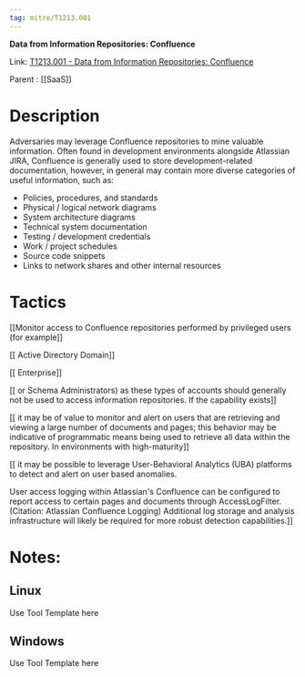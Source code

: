 ```yaml
---
tag: mitre/T1213.001
---
```


**Data from Information Repositories: Confluence**

Link: [T1213.001 - Data from Information Repositories: Confluence](https://attack.mitre.org/techniques/T1213/001)

Parent : [[SaaS]]


# Description


Adversaries may leverage Confluence repositories to mine valuable information. Often found in development environments alongside Atlassian JIRA, Confluence is generally used to store development-related documentation, however, in general may contain more diverse categories of useful information, such as:

* Policies, procedures, and standards
* Physical / logical network diagrams
* System architecture diagrams
* Technical system documentation
* Testing / development credentials
* Work / project schedules
* Source code snippets
* Links to network shares and other internal resources


# Tactics


[[Monitor access to Confluence repositories performed by privileged users (for example]]

[[ Active Directory Domain]]

[[ Enterprise]]

[[ or Schema Administrators) as these types of accounts should generally not be used to access information repositories. If the capability exists]]

[[ it may be of value to monitor and alert on users that are retrieving and viewing a large number of documents and pages; this behavior may be indicative of programmatic means being used to retrieve all data within the repository. In environments with high-maturity]]

[[ it may be possible to leverage User-Behavioral Analytics (UBA) platforms to detect and alert on user based anomalies.

User access logging within Atlassian's Confluence can be configured to report access to certain pages and documents through AccessLogFilter. (Citation: Atlassian Confluence Logging) Additional log storage and analysis infrastructure will likely be required for more robust detection capabilities.]]


# Notes:

## Linux

Use Tool Template here

## Windows

Use Tool Template here